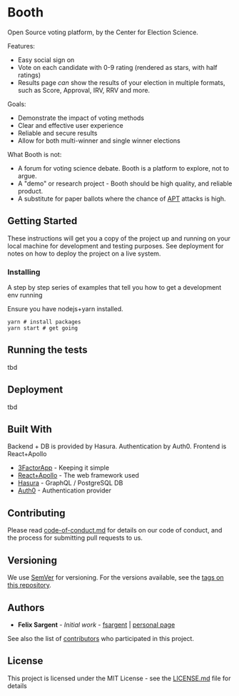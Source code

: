 # Booth
Open Source voting platform, by the Center for Election Science.

Features:
- Easy social sign on
- Vote on each candidate with 0-9 rating (rendered as stars, with half ratings)
- Results page *can* show the results of your election in multiple formats, such as Score, Approval, IRV, RRV and more.

Goals:
- Demonstrate the impact of voting methods
- Clear and effective user experience
- Reliable and secure results
- Allow for both multi-winner and single winner elections

What Booth is not:
- A forum for voting science debate. Booth is a platform to explore, not to argue.
- A "demo" or research project - Booth should be high quality, and reliable product.
- A substitute for paper ballots where the chance of [APT](https://en.wikipedia.org/wiki/Advanced_persistent_threat) attacks is high.

## Getting Started

These instructions will get you a copy of the project up and running on your local machine for development and testing purposes. See deployment for notes on how to deploy the project on a live system.

### Installing

A step by step series of examples that tell you how to get a development env running

Ensure you have nodejs+yarn installed.

```
yarn # install packages
yarn start # get going
```

## Running the tests

tbd


## Deployment

tbd

## Built With

Backend + DB is provided by Hasura. Authentication by Auth0. Frontend is React+Apollo

* [3FactorApp](https://3factor.app/) - Keeping it simple
* [React+Apollo](https://www.apollographql.com/docs/react/) - The web framework used
* [Hasura](https://hasura.io) - GraphQL / PostgreSQL DB
* [Auth0](https://auth0.com) - Authentication provider

## Contributing

Please read [code-of-conduct.md](https://github.com/electionscience/Booth/blob/master/code-of-conduct.md) for details on our code of conduct, and the process for submitting pull requests to us.

## Versioning

We use [SemVer](http://semver.org/) for versioning. For the versions available, see the [tags on this repository](https://github.com/your/project/tags). 

## Authors

* **Felix Sargent** - *Initial work* - [fsargent](https://github.com/fsargent) | [personal page](https://felixsargent.com)

See also the list of [contributors](https://github.com/your/project/contributors) who participated in this project.

## License

This project is licensed under the MIT License - see the [LICENSE.md](LICENSE.md) file for details

